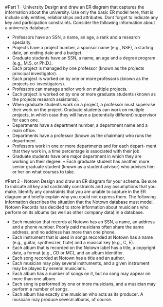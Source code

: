 #Part 1 - University
Design and draw an ER diagram that captures the information about the university. Use only the basic ER model
here, that is include only entities, relationships and attributes. Dont forget to indicate any key and participation
constraints. Consider the following information about a university database:

* Professors have an SSN, a name, an age, a rank and a research specialty. <bar>
* Projects have a project number, a sponsor name (e.g., NSF), a starting date, an ending date and a budget.<bar>
* Graduate students have an SSN, a name, an age and a degree program (e.g., M.S. or Ph.D.).<bar>
* Each project is managed by one professor (known as the projects principal investigator).<bar>
* Each project is worked on by one or more professors (known as the projects co-investigators).<bar>
* Professors can manage and/or work on multiple projects.<bar>
* Each project is worked on by one or more graduate students (known as the projects research assistants).<bar>
* When graduate students work on a project, a professor must supervise their work on the project. Graduate students can work on multiple projects, in which case they will have a (potentially different) supervisor for each one.<bar>
* Departments have a department number, a department name and a main office.<bar>
* Departments have a professor (known as the chairman) who runs the department.<bar>
* Professors work in one or more departments and for each depart- ment that they work in, a time percentage is associated with their job.<bar>
* Graduate students have one major department in which they are working on their degree.<bar>
• Each graduate student has another, more senior graduate student (known as a student advisor) who advises him or her on what courses to take.<bar>

#Part 2 - Notown
Design and draw an ER diagram for your schema. Be sure to indicate all key and cardinality constraints and
any assumptions that you make. Identify any constraints that you are unable to capture in the ER diagram and
briefly explain why you could not express them. The following information describes the situation that the Notown
database must model. Notown Records has decided to store information about musicians who perform on its
albums (as well as other company data) in a database.<bar>

* Each musician that records at Notown has an SSN, a name, an address and a phone number. Poorly paid
musicians often share the same address, and no address has more than one phone.<bar>
* Each instrument that is used in songs recorded at Notown has a name (e.g., guitar, synthesizer, flute) and a
musical key (e.g., C, E).<bar>
* Each album that is recorded on the Notown label has a title, a copyright date, a format (e.g., CD or MC),
and an album identifier.<bar>
* Each song recorded at Notown has a title and an author.<bar>
* Each musician may play several instruments, and a given instrument may be played by several musicians.<bar>
* Each album has a number of songs on it, but no song may appear on more than one album.<bar>
* Each song is performed by one or more musicians, and a musician may perform a number of songs.<bar>
* Each album has exactly one musician who acts as its producer. A musician may produce several albums, of course.<bar>

